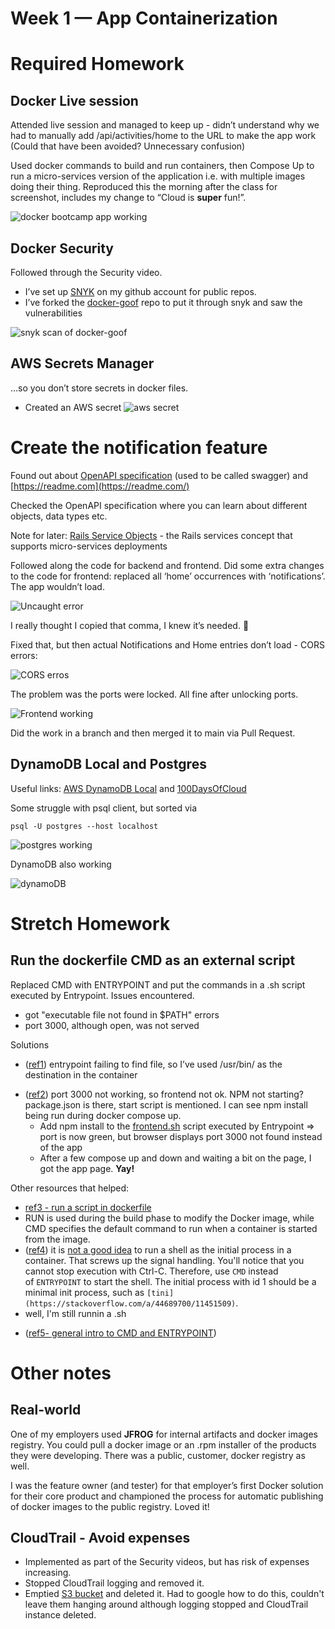 # Week 1 — App Containerization

# Required Homework

## Docker Live session

Attended live session and managed to keep up - didn’t understand why we had to manually add /api/activities/home to the URL to make the app work (Could that have been avoided? Unnecessary confusion)

Used docker commands to build and run containers, then Compose Up to run a micro-services version of the application i.e. with multiple images doing their thing. Reproduced this the morning after the class for screenshot, includes my change to “Cloud is **super** fun!”.

![docker bootcamp app working](./assets/week1/week1_docker_live_session_repro_app_working.png)

## Docker Security

Followed through the Security video.

* I’ve set up [SNYK](https://app.snyk.io/org/iulianasdream) on my github account for public repos.
* I’ve forked the [docker-goof](https://github.com/snyk-labs/docker-goof) repo to put it through snyk and saw the vulnerabilities

![snyk scan of docker-goof](./assets/week1/week1_snyk_scan_of_docker-goof.png)

## AWS Secrets Manager

…so you don’t store secrets in docker files.

* Created an AWS secret
![aws secret](./assets/week1/week1_aws_secret.png)

# Create the notification feature

Found out about [OpenAPI specification](https://www.openapis.org/) (used to be called swagger) and [https://readme.com](https://readme.com/) 

Checked the OpenAPI specification where you can learn about different objects, data types etc. 

Note for later: [Rails Service Objects](https://www.toptal.com/ruby-on-rails/rails-service-objects-tutorial) - the Rails services concept that supports micro-services deployments

Followed along the code for backend and frontend. Did some extra changes to the code for frontend: replaced all ‘home’ occurrences with ‘notifications’. The app wouldn’t load.

![Uncaught error](./assets/week1/week1_app_not_loading_frontend_uncaught_error.png)

I really thought I copied that comma, I knew it’s needed. 🙂

Fixed that, but then actual Notifications and Home entries don’t load - CORS errors:

![CORS erros](./assets/week1/week1_CORS_error.png)

The problem was the ports were locked. All fine after unlocking ports.

![Frontend working](./assets/week1/week1_frontend_working.png)

Did the work in a branch and then merged it to main via Pull Request.

## DynamoDB Local and Postgres 

Useful links: [AWS DynamoDB Local](https://docs.aws.amazon.com/amazondynamodb/latest/developerguide/DynamoDBLocal.html) and [100DaysOfCloud](https://github.com/100DaysOfCloud/challenge-dynamodb-local)

Some struggle with psql client, but sorted via

```
psql -U postgres --host localhost
```

![postgres working](./assets/week1/week1_postgres_working.png)

DynamoDB also working

![dynamoDB](./assets/week1/week1_dynamodb_working.png)

# Stretch Homework

## Run the dockerfile CMD as an external script

Replaced CMD with ENTRYPOINT and put the commands in a .sh script executed by Entrypoint. Issues encountered.
* got "executable file not found in $PATH" errors
* port 3000, although open, was not served

Solutions
* ([ref1](https://github.com/docker-library/postgres/issues/296)) entrypoint failing to find file, so I’ve used /usr/bin/ as the destination in the container
- ([ref2](https://sebhastian.com/npm-start-not-working/)) port 3000 not working, so frontend not ok. NPM not starting? package.json is there, start script is mentioned. I can see npm install being run during docker compose up.
    - Add npm install to the [frontend.sh](http://frontend.sh) script executed by Entrypoint ⇒ port is now green, but browser displays port 3000 not found instead of the app
    - After a few compose up and down and waiting a bit on the page, I got the app page. **Yay!**

Other resources that helped:
*  [ref3 - run a script in dockerfile](https://stackoverflow.com/questions/34549859/run-a-script-in-dockerfile)
* RUN is used during the build phase to modify the Docker image, while CMD specifies the default command to run when a container is started from the image.
* ([ref4](https://stackoverflow.com/questions/56586562/how-to-source-an-entry-point-script-with-docker)) it is [not a good idea](https://blog.phusion.nl/2015/01/20/docker-and-the-pid-1-zombie-reaping-problem/) to run a shell as the initial process in a container. That screws up the signal handling. You'll notice that you cannot stop execution with Ctrl-C. Therefore, use `CMD` instead of `ENTRYPOINT` to start the shell. The initial process with id 1 should be a minimal init process, such as `[tini](https://stackoverflow.com/a/44689700/11451509)`.
 * well, I'm still runnin a .sh
- ([ref5- general intro to CMD and ENTRYPOINT](https://aws.amazon.com/blogs/opensource/demystifying-entrypoint-cmd-docker/))

# Other notes

## Real-world

One of my employers used **JFROG** for internal artifacts and docker images registry. You could pull a docker image or an .rpm installer of the products they were developing. There was a public, customer, docker registry as well. 

I was the feature owner (and tester) for that employer’s first Docker solution for their core product and championed the process for automatic publishing of docker images to the public registry. Loved it!

## CloudTrail - Avoid expenses

* Implemented as part of the Security videos, but has risk of expenses increasing.
* Stopped CloudTrail logging and removed it.
* Emptied [S3 bucket](https://console.aws.amazon.com/s3/) and deleted it. Had to google how to do this, couldn't leave them hanging around although logging stopped and CloudTrail instance deleted.